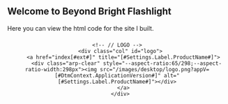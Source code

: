 ## Welcome to Beyond Bright Flashlight

Here you can view the html code for the site I built. 

### 
<header class="l-header @dv-o-shadow--out @print-only-hide">
  <div class="l-header__in @dv-o-shadow--edge @mv-u-pad--reset">
    <div class="row-to-center width-at-100">
    <!-- HEADER-MAIN -->
    
    <!-- // LOGO -->
      <div class="col" id="logo">
        <a href="index[#ext#]" title="[#Settings.Label.ProductName#]">
          <div class="arp-clear" style="--aspect-ratio:65/298;--aspect-ratio-width:298px"><img src="/images/desktop/logo.png?appV=[#DtmContext.ApplicationVersion#]" alt="[#Settings.Label.ProductName#]"></div>
        </a>
      </div>
      
